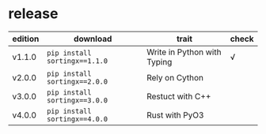 # release

<div align="center">

|edition|download|trait|check|
|--|--|--|--|
|v1.1.0|`pip install sortingx==1.1.0`|Write in Python with Typing|√|
|v2.0.0|`pip install sortingx==2.0.0`|Rely on Cython||
|v3.0.0|`pip install sortingx==3.0.0`|Restuct with C++||
|v4.0.0|`pip install sortingx==4.0.0`|Rust with PyO3||

</div>